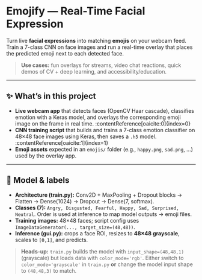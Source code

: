# Emojify — Real-Time Facial Expression

Turn live **facial expressions** into matching **emojis** on your webcam feed. Train a 7-class CNN on face images and run a real-time overlay that places the predicted emoji next to each detected face.

> **Use cases:** fun overlays for streams, video chat reactions, quick demos of CV + deep learning, and accessibility/education.

---

## ✨ What’s in this project

- **Live webcam app** that detects faces (OpenCV Haar cascade), classifies emotion with a Keras model, and overlays the corresponding emoji image on the frame in real time. :contentReference[oaicite:0]{index=0}  
- **CNN training script** that builds and trains a 7-class emotion classifier on 48×48 face images using Keras, then saves a `.h5` model. :contentReference[oaicite:1]{index=1}  
- **Emoji assets** expected in an `emojis/` folder (e.g., `happy.png`, `sad.png`, …) used by the overlay app. 

---

## 🧱 Model & labels

- **Architecture (train.py):** Conv2D + MaxPooling + Dropout blocks → Flatten → Dense(1024) → Dropout → Dense(7, softmax). 
- **Classes (7):** `Angry, Disgusted, Fearful, Happy, Sad, Surprised, Neutral`. Order is used at inference to map model outputs → emoji files. 
- **Training images:** 48×48 faces; script config uses `ImageDataGenerator(..., target_size=(48,48))`. 
- **Inference (gui.py):** crops a face ROI, resizes to **48×48 grayscale**, scales to `[0,1]`, and predicts. 

> **Heads-up:** `train.py` builds the model with `input_shape=(48,48,1)` (grayscale) but loads data with `color_mode='rgb'`. Either switch to `color_mode='grayscale'` in `train.py` **or** change the model input shape to `(48,48,3)` to match. 


